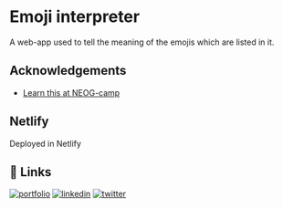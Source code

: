 
# Emoji interpreter
A web-app used to tell the meaning of the emojis which are listed in it.

## Acknowledgements


 - [Learn this at NEOG-camp](https://youtu.be/KUJsaM-hAjs)
 

  
## Netlify

Deployed in Netlify



  
## 🔗 Links
[![portfolio](https://img.shields.io/badge/my_portfolio-000?style=for-the-badge&logo=ko-fi&logoColor=white)](https://anantharaja-portfolio.netlify.app/)
[![linkedin](https://img.shields.io/badge/linkedin-0A66C2?style=for-the-badge&logo=linkedin&logoColor=white)](https://www.linkedin.com/in/ananth-raj-0bb8b9176/)
[![twitter](https://img.shields.io/badge/twitter-1DA1F2?style=for-the-badge&logo=twitter&logoColor=white)](https://twitter.com/Anantha67496007)

  